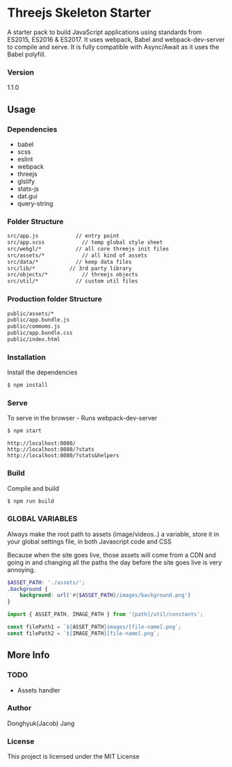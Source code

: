 # Threejs Skeleton Starter

A starter pack to build JavaScript applications using standards from ES2015, ES2016 & ES2017. It uses webpack, Babel and webpack-dev-server to compile and serve. It is fully compatible with Async/Await as it uses the Babel polyfill.

### Version
1.1.0

## Usage

### Dependencies
- babel
- scss
- eslint
- webpack
- threejs
- glslify
- stats-js
- dat.gui
- query-string

### Folder Structure
```bash
src/app.js            // entry point
src/app.scss            // temp global style sheet
src/webgl/*           // all core threejs init files
src/assets/*            // all kind of assets
src/data/*            // keep data files
src/lib/*           // 3rd party library
src/objects/*           // threejs objects
src/util/*            // custom util files
```

### Production folder Structure
```sh
public/assets/*
public/app.bundle.js
public/commoms.js
public/app.bundle.css
public/index.html
```

### Installation

Install the dependencies

```sh
$ npm install
```

### Serve
To serve in the browser  - Runs webpack-dev-server

```sh
$ npm start
```
```
http://localhost:8080/
http://localhost:8080/?stats
http://localhost:8080/?stats&helpers
```

### Build
Compile and build

```sh
$ npm run build
```

### GLOBAL VARIABLES

Always make the root path to assets (image/videos..) a variable, store it in your global settings file, in both Javascript code and CSS

Because when the site goes live, those assets will come from a CDN and going in and changing all the paths the day before the site goes live is very annoying.

```scss
$ASSET_PATH: './assets/';
.background {
    background: url('#{$ASSET_PATH}/images/background.png')
}
```

```javascript
import { ASSET_PATH, IMAGE_PATH } from '[path]/util/constants';

const filePath1 = `${ASSET_PATH}images/[file-name].png`;
const filePath2 = `${IMAGE_PATH}[file-name].png`;
```

## More Info

### TODO
- Assets handler

### Author

Donghyuk(Jacob) Jang

### License

This project is licensed under the MIT License
